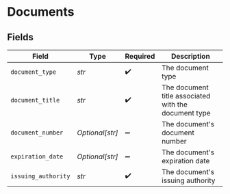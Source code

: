 # Documents


## Fields

| Field                                                | Type                                                 | Required                                             | Description                                          |
| ---------------------------------------------------- | ---------------------------------------------------- | ---------------------------------------------------- | ---------------------------------------------------- |
| `document_type`                                      | *str*                                                | :heavy_check_mark:                                   | The document type                                    |
| `document_title`                                     | *str*                                                | :heavy_check_mark:                                   | The document title associated with the document type |
| `document_number`                                    | *Optional[str]*                                      | :heavy_minus_sign:                                   | The document's document number                       |
| `expiration_date`                                    | *Optional[str]*                                      | :heavy_minus_sign:                                   | The document's expiration date                       |
| `issuing_authority`                                  | *str*                                                | :heavy_check_mark:                                   | The document's issuing authority                     |